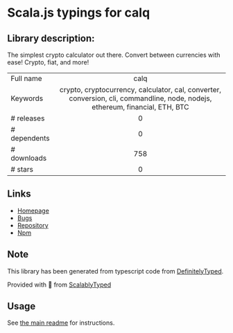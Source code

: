 
# Scala.js typings for calq


## Library description:
The simplest crypto calculator out there. Convert between currencies with ease! Crypto, fiat, and more!

|                    |                 |
| ------------------ | :-------------: |
| Full name          | calq |
| Keywords           | crypto, cryptocurrency, calculator, cal, converter, conversion, cli, commandline, node, nodejs, ethereum, financial, ETH, BTC |
| # releases         | 0 |
| # dependents       | 0 |
| # downloads        | 758 |
| # stars            | 0 |

## Links
- [Homepage](https://github.com/adasomg/calq#readme)
- [Bugs](https://github.com/adasomg/calq/issues)
- [Repository](https://github.com/adasomg/calq)
- [Npm](https://www.npmjs.com/package/calq)
    


## Note
This library has been generated from typescript code from [DefinitelyTyped](https://definitelytyped.org).

Provided with :purple_heart: from [ScalablyTyped](https://github.com/oyvindberg/ScalablyTyped)

## Usage
See [the main readme](../../readme.md) for instructions.


